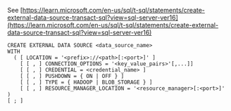 See [https://learn.microsoft.com/en-us/sql/t-sql/statements/create-external-data-source-transact-sql?view=sql-server-ver16](https://learn.microsoft.com/en-us/sql/t-sql/statements/create-external-data-source-transact-sql?view=sql-server-ver16)
```
CREATE EXTERNAL DATA SOURCE <data_source_name>
WITH
  ( [ LOCATION = '<prefix>://<path>[:<port>]' ]
    [ [ , ] CONNECTION_OPTIONS = '<key_value_pairs>'[,...]]
    [ [ , ] CREDENTIAL = <credential_name> ]
    [ [ , ] PUSHDOWN = { ON | OFF } ]
    [ [ , ] TYPE = { HADOOP | BLOB_STORAGE } ]
    [ [ , ] RESOURCE_MANAGER_LOCATION = '<resource_manager>[:<port>]' )
[ ; ]
```
